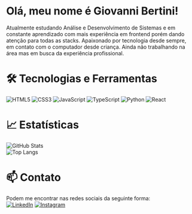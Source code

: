# Olá, meu nome é Giovanni Bertini!
 Atualmente estudando Análise e Desenvolvimento de Sistemas e em constante aprendizado com mais experiência em frontend porém dando atenção para todas as stacks. Apaixonado por tecnologia desde sempre, em contato com o computador desde criança. Ainda não trabalhando na área mas em busca da experiência profissional.

 # 🛠️ Tecnologias e Ferramentas
 ![HTML5](https://img.shields.io/badge/HTML5-000?style=for-the-badge&logo=html5) ![CSS3](https://img.shields.io/badge/CSS3-000?style=for-the-badge&logo=css3&logoColor=264CE4) ![JavaScript](https://img.shields.io/badge/JavaScript-000?style=for-the-badge&logo=javascript) ![TypeScript](https://img.shields.io/badge/TypeScript-000?style=for-the-badge&logo=typescript) ![Python](https://img.shields.io/badge/Python-000?style=for-the-badge&logo=python) ![React](https://img.shields.io/badge/React-000?style=for-the-badge&logo=react)

 # 📈 Estatísticas
![GitHub Stats](https://github-readme-stats.vercel.app/api?username=giobrtn&theme=transparent&bg_color=000&border_color=30A3DC&show_icons=true&icon_color=30A3DC&title_color=E94D5F&text_color=FFF) <br>![Top Langs](https://github-readme-stats-git-masterrstaa-rickstaa.vercel.app/api/top-langs/?username=giobrtn&layout=compact&bg_color=000&border_color=30A3DC&title_color=E94D5F&text_color=FFF)

 # 📫 Contato
 Podem me encontrar nas redes sociais da seguinte forma:<br>
 [![LinkedIn](https://img.shields.io/badge/LinkedIn-000?style=for-the-badge&logo=linkedin&logoColor=0E76A8)](https://www.linkedin.com/in/giovanni-bertini/) [![Instagram](https://img.shields.io/badge/Instagram-000?style=for-the-badge&logo=instagram)](https://www.instagram.com/bertinig1o/) 
